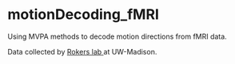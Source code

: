 # motionDecoding_fMRI

Using MVPA methods to decode motion directions from fMRI data. 

Data collected by <a href = "http://psych.wisc.edu/vision/research.php">Rokers lab </a>  at UW-Madison. 
